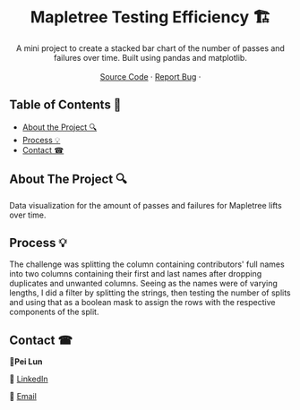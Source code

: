   <!-- TITLE -->

  <h1 align="center"> Mapletree Testing Efficiency 🏗</a></h1>
  <p align="center">
    A mini project to create a stacked bar chart of the number of passes and failures over time. Built using pandas and matplotlib.
    <br />
    <br />
    <a href="https://github.com/peilunnn/Mapletree-Testing-Efficiency">Source Code</a>
    ·
    <a href="https://github.com/peilunnn/Mapletree-Testing-Efficiency/issues">Report Bug</a>
    ·
  </p>

</p>

## Table of Contents 📑

* [About the Project 🔍](#about-the-project)
* [Process 💡](#process)
* [Contact ☎](#contact)




## About The Project 🔍

Data visualization for the amount of passes and failures for Mapletree lifts over time.




## Process 💡

The challenge was splitting the column containing contributors' full names into two columns containing their first and last names after dropping duplicates and unwanted columns. Seeing as the names were of varying lengths, I did a filter by splitting the strings, then testing the number of splits and using that as a boolean mask to assign the rows with the respective components of the split.




## Contact ☎

🥂**Pei Lun** 

🔗 [LinkedIn](https://www.linkedin.com/in/pei-lun-tan/)

📧 [Email](mailto:peilunnn@gmail.com)

